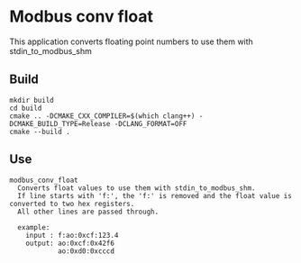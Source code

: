 # Modbus conv float

This application converts floating point numbers to use them with stdin_to_modbus_shm

## Build
```
mkdir build
cd build
cmake .. -DCMAKE_CXX_COMPILER=$(which clang++) -DCMAKE_BUILD_TYPE=Release -DCLANG_FORMAT=OFF
cmake --build . 
```

## Use
```
modbus_conv_float
  Converts float values to use them with stdin_to_modbus_shm.
  If line starts with 'f:', the 'f:' is removed and the float value is converted to two hex registers.
  All other lines are passed through.

  example:
    input : f:ao:0xcf:123.4
    output: ao:0xcf:0x42f6
            ao:0xd0:0xcccd
```

